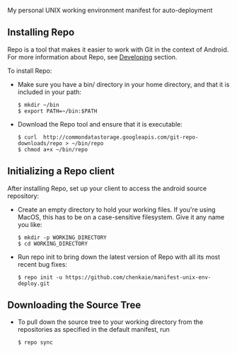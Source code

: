 My personal UNIX working environment manifest for auto-deployment

Installing Repo
---------------

Repo is a tool that makes it easier to work with Git in the context of Android.
For more information about Repo, see [Developing](http://source.android.com/source/developing.html) section.

To install Repo:

* Make sure you have a bin/ directory in your home directory, and that it is included in your path:
  ```
  $ mkdir ~/bin
  $ export PATH=~/bin:$PATH
  ```

* Download the Repo tool and ensure that it is executable:
  ```
  $ curl  http://commondatastorage.googleapis.com/git-repo-downloads/repo > ~/bin/repo
  $ chmod a+x ~/bin/repo
  ```

Initializing a Repo client
--------------------------

After installing Repo, set up your client to access the android source repository:

* Create an empty directory to hold your working files. If you're using MacOS, this has to be on a case-sensitive filesystem. Give it any name you like:
  ```
  $ mkdir -p WORKING_DIRECTORY
  $ cd WORKING_DIRECTORY
  ```

* Run repo init to bring down the latest version of Repo with all its most recent bug fixes:
  ```
  $ repo init -u https://github.com/chenkaie/manifest-unix-env-deploy.git
  ```

Downloading the Source Tree
-----------------------------------

* To pull down the source tree to your working directory from the repositories as specified in the default manifest, run
  ```
  $ repo sync
  ```

